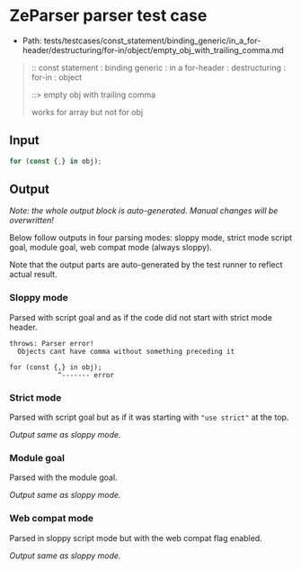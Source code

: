 # ZeParser parser test case

- Path: tests/testcases/const_statement/binding_generic/in_a_for-header/destructuring/for-in/object/empty_obj_with_trailing_comma.md

> :: const statement : binding generic : in a for-header : destructuring : for-in : object
>
> ::> empty obj with trailing comma
>
> works for array but not for obj

## Input

`````js
for (const {,} in obj);
`````

## Output

_Note: the whole output block is auto-generated. Manual changes will be overwritten!_

Below follow outputs in four parsing modes: sloppy mode, strict mode script goal, module goal, web compat mode (always sloppy).

Note that the output parts are auto-generated by the test runner to reflect actual result.

### Sloppy mode

Parsed with script goal and as if the code did not start with strict mode header.

`````
throws: Parser error!
  Objects cant have comma without something preceding it

for (const {,} in obj);
            ^------- error
`````

### Strict mode

Parsed with script goal but as if it was starting with `"use strict"` at the top.

_Output same as sloppy mode._

### Module goal

Parsed with the module goal.

_Output same as sloppy mode._

### Web compat mode

Parsed in sloppy script mode but with the web compat flag enabled.

_Output same as sloppy mode._
